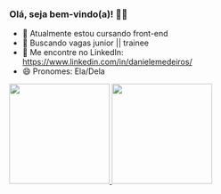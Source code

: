 ### Olá, seja bem-vindo(a)! 👩‍💻

<!--
**Dani-Medeiros/Dani-Medeiros** is a ✨ _special_ ✨ repository because its `README.md` (this file) appears on your GitHub profile.
-->
- 🔭 Atualmente estou cursando front-end
- 🌱 Buscando vagas junior || trainee
- 💬 Me encontre no LinkedIn: https://www.linkedin.com/in/danielemedeiros/
- 😄 Pronomes: Ela/Dela

<div>
  <a href="https://github.com/rafaballerini">
  <img height="180em" src="https://github-readme-stats.vercel.app/api?username=Dani-Medeiros&show_icons=true&theme=dracula&include_all_commits=true&count_private=true"/>
  <img height="180em" src="https://github-readme-stats.vercel.app/api/top-langs/?username=Dani-Medeiros&layout=compact&langs_count=7&theme=dracula"/>
</div>
